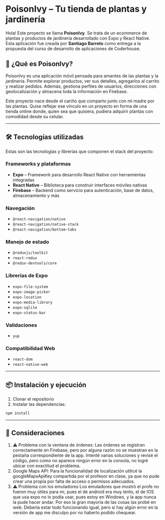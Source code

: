 # PoisonIvy – Tu tienda de plantas y jardinería

Hola! Este proyecto se llama **PoisonIvy**. Se trata de un ecommerce de plantas y productos de jardinería desarrollado con Expo y React Native. Esta aplicación fue creada por **Santiago Barreto** como entrega a la propuesta del curso de desarrollo de aplicaciones de Coderhouse.

## 🌱 ¿Qué es PoisonIvy?

PoisonIvy es una aplicación móvil pensada para amantes de las plantas y la jardinería. Permite explorar productos, ver sus detalles, agregarlos al carrito y realizar pedidos. Además, gestiona perfiles de usuarios, direcciones con geolocalización y almacena toda la información en Firebase.

Este proyecto nace desde el cariño que comparto junto con mi madre por las plantas. Quise reflejar ese vínculo en un proyecto en forma de una tienda online donde, quien sea que quisiera, pudiera adquirir plantas con comodidad desde su celular.

---

## 🛠️ Tecnologías utilizadas

Estas son las tecnologías y librerías que componen el stack del proyecto:

### Frameworks y plataformas

- **Expo** – Framework para desarrollo React Native con herramientas integradas
- **React Native** – Biblioteca para construir interfaces móviles nativas
- **Firebase** – Backend como servicio para autenticación, base de datos, almacenamiento y más

### Navegación

- `@react-navigation/native`
- `@react-navigation/native-stack`
- `@react-navigation/bottom-tabs`

### Manejo de estado

- `@reduxjs/toolkit`
- `react-redux`
- `@redux-devtools/core`

### Librerías de Expo

- `expo-file-system`
- `expo-image-picker`
- `expo-location`
- `expo-media-library`
- `expo-sqlite`
- `expo-status-bar`

### Validaciones

- `yup`

### Compatibilidad Web

- `react-dom`
- `react-native-web`

---

## 📦 Instalación y ejecución

1. Clonar el repositorio
2. Instalar las dependencias:

```bash
npm install
```

---

## 📌 Consideraciones

1. ⚠️ Problema con la ventana de órdenes:
Las órdenes se registran correctamente en Firebase, pero por alguna razón no se muestran en la pestaña correspondiente de la app. Intenté varias soluciones y revisé el código, pero como no aparece ningún error en la consola, no logré ubicar con exactitud el problema.
2. Google Maps API:
Para la funcionalidad de localización utilicé la googleMapsApiKey compartida por el profesor en clase, ya que no pude crear una propia por falta de acceso o permisos adecuados.
3. ⚠️ Problema con los emuladores
Los emuladores que mostró el profe no fueron muy útiles para mi, pues el de android era muy lento, el de IOS que usa expo no lo podía usar, pues estoy en Windows, y la app nunca la pude hacer andar. Por eso la gran mayoría de las cosas las probé en web. Debería estar todo funcionando igual, pero si hay algún error en la versión de app me disculpo por no haberlo podido chequear.
